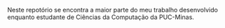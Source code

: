 Neste repotório se encontra a maior parte do meu trabalho desenvolvido enquanto estudante de Ciências da Computação da PUC-Minas.
